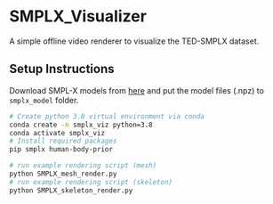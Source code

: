 # SMPLX_Visualizer

A simple offline video renderer to visualize the TED-SMPLX dataset.

## Setup Instructions

Download SMPL-X models from [here](https://smpl-x.is.tue.mpg.de/download.php) and put the model files (.npz) to `smplx_model` folder.

```bash
# Create python 3.8 virtual environment via conda
conda create -n smplx_viz python=3.8
conda activate smplx_viz
# Install required packages
pip smplx human-body-prior

# run example rendering script (mesh)
python SMPLX_mesh_render.py
# run example rendering script (skeleton)
python SMPLX_skeleton_render.py
```